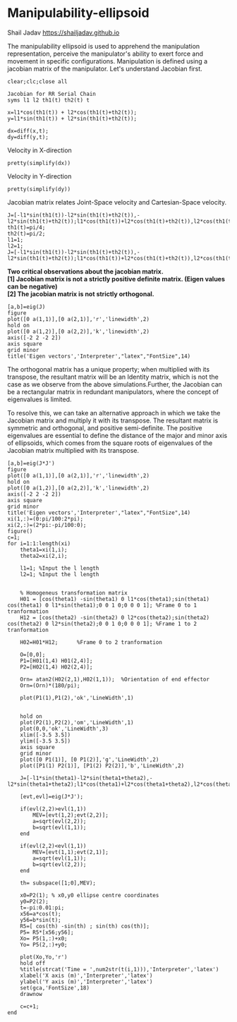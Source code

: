 # Manipulability-ellipsoid
Shail Jadav 
https://shailjadav.github.io

The manipulability ellipsoid is used to apprehend the manipulation representation, perceive the manipulator's ability to exert force and movement in specific configurations. Manipulation is defined using a jacobian matrix of the manipulator.
Let's understand Jacobian first.

```
clear;clc;close all

Jacobian for RR Serial Chain
syms l1 l2 th1(t) th2(t) t

x=l1*cos(th1(t)) + l2*cos(th1(t)+th2(t));
y=l1*sin(th1(t)) + l2*sin(th1(t)+th2(t));

dx=diff(x,t);
dy=diff(y,t);
```
Velocity in X-direction
```
pretty(simplify(dx))
```
Velocity in Y-direction
```
pretty(simplify(dy))
```

Jacobian matrix relates Joint-Space velocity and Cartesian-Space velocity.
 ```
J=[-l1*sin(th1(t))-l2*sin(th1(t)+th2(t)),-l2*sin(th1(t)+th2(t));l1*cos(th1(t))+l2*cos(th1(t)+th2(t)),l2*cos(th1(t)+th2(t))]
th1(t)=pi/4;
th2(t)=pi/2;
l1=1;
l2=1;
J=[-l1*sin(th1(t))-l2*sin(th1(t)+th2(t)),-l2*sin(th1(t)+th2(t));l1*cos(th1(t))+l2*cos(th1(t)+th2(t)),l2*cos(th1(t)+th2(t))]
```
**Two critical observations about the jacobian matrix.
<br />
[1] Jacobian matrix is not a strictly positive definite matrix. (Eigen values can be negative)
<br />
[2] The jacobian matrix is not strictly orthogonal.**
 
 ```
[a,b]=eig(J)
figure
plot([0 a(1,1)],[0 a(2,1)],'r','linewidth',2)
hold on
plot([0 a(1,2)],[0 a(2,2)],'k','linewidth',2)
axis([-2 2 -2 2])
axis square
grid minor
title('Eigen vectors','Interpreter',"latex","FontSize",14)
```
The orthogonal matrix has a unique property; when multiplied with its transpose, the resultant matrix will be an Identity matrix, which is not the case as we observe from the above simulations.Further, the Jacobian can be a rectangular matrix in redundant manipulators, where the concept of eigenvalues is limited.

To resolve this, we can take an alternative approach in which we take the Jacobian matrix and multiply it with its transpose. The resultant matrix is symmetric and orthogonal, and positive semi-definite. The positive eigenvalues are essential to define the distance of the major and minor axis of ellipsoids, which comes from the square roots of eigenvalues of the Jacobian matrix multiplied with its transpose.

```
[a,b]=eig(J*J')
figure
plot([0 a(1,1)],[0 a(2,1)],'r','linewidth',2)
hold on
plot([0 a(1,2)],[0 a(2,2)],'k','linewidth',2)
axis([-2 2 -2 2])
axis square
grid minor
title('Eigen vectors','Interpreter',"latex","FontSize",14)
xi(1,:)=(0:pi/100:2*pi);
xi(2,:)=(2*pi:-pi/100:0);
figure()
c=1;
for i=1:1:length(xi)
    theta1=xi(1,i);
    theta2=xi(2,i);

    l1=1; %Input the l length
    l2=1; %Input the l length


    % Homogeneus transformation matrix
    H01 = [cos(theta1) -sin(theta1) 0 l1*cos(theta1);sin(theta1) cos(theta1) 0 l1*sin(theta1);0 0 1 0;0 0 0 1]; %Frame 0 to 1 tranformation
    H12 = [cos(theta2) -sin(theta2) 0 l2*cos(theta2);sin(theta2) cos(theta2) 0 l2*sin(theta2);0 0 1 0;0 0 0 1]; %Frame 1 to 2 tranformation

    H02=H01*H12;      %Frame 0 to 2 tranformation

    O=[0,0];
    P1=[H01(1,4) H01(2,4)];
    P2=[H02(1,4) H02(2,4)];

    Orn= atan2(H02(2,1),H02(1,1));  %Orientation of end effector
    Orn=(Orn)*(180/pi);

    plot(P1(1),P1(2),'ok','LineWidth',1)


    hold on
    plot(P2(1),P2(2),'om','LineWidth',1)
    plot(0,0,'ok','LineWidth',3)
    xlim([-3.5 3.5])
    ylim([-3.5 3.5])
    axis square
    grid minor
    plot([0 P1(1)], [0 P1(2)],'g','LineWidth',2)
    plot([P1(1) P2(1)], [P1(2) P2(2)],'b','LineWidth',2)

    J=[-l1*sin(theta1)-l2*sin(theta1+theta2),-l2*sin(theta1+theta2);l1*cos(theta1)+l2*cos(theta1+theta2),l2*cos(theta1+theta2)];

    [evt,evl]=eig(J*J');

    if(evl(2,2)>evl(1,1))
        MEV=[evt(1,2);evt(2,2)];
        a=sqrt(evl(2,2));
        b=sqrt(evl(1,1));
    end

    if(evl(2,2)<evl(1,1))
        MEV=[evt(1,1);evt(2,1)];
        a=sqrt(evl(1,1));
        b=sqrt(evl(2,2));
    end

    th= subspace([1;0],MEV);

    x0=P2(1); % x0,y0 ellipse centre coordinates
    y0=P2(2);
    t=-pi:0.01:pi;
    x56=a*cos(t);
    y56=b*sin(t);
    R5=[ cos(th) -sin(th) ; sin(th) cos(th)];
    P5= R5*[x56;y56];
    Xo= P5(1,:)+x0;
    Yo= P5(2,:)+y0;

    plot(Xo,Yo,'r')
    hold off
    %title(strcat('Time = ',num2str(t(i,1))),'Interpreter','latex')
    xlabel('X axis (m)','Interpreter','latex')
    ylabel('Y axis (m)','Interpreter','latex')
    set(gca,'FontSize',18)
    drawnow

    c=c+1;
end
```





